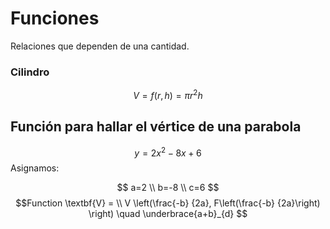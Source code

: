 # Funciones
Relaciones que dependen de una cantidad. 
### Cilindro
$$ V = f(r, h) = \pi r^2h$$

## Función para hallar el vértice de una parabola
$$y = 2x^2-8x+6$$
Asignamos:

$$
a=2 \\ b=-8 \\ c=6
$$
$$Function  \textbf{V} = \\
V \left(\frac{-b} {2a}, F\left(\frac{-b} {2a}\right) \right) \quad \underbrace{a+b}_{d} 
$$


<!--stackedit_data:
eyJoaXN0b3J5IjpbNzU0Njc0MzAzLC00MDUwNDI3NDYsLTE3Nj
MwMjMyODYsNjI4MDI3NzQ5LDE4Mzk0NTE0NzksLTE2NjkxMTEz
MzgsMTExMzQ2NDIzMiw1NTMyMzE4NjYsMTI3NzI2MjU2OF19
-->